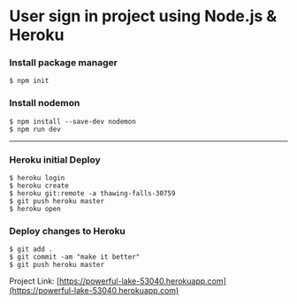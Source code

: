# User sign in project using Node.js & Heroku

### Install package manager

```shell
$ npm init
```

### Install nodemon

```shell
$ npm install --save-dev nodemon
$ npm run dev
```

---

### Heroku initial Deploy

```shell
$ heroku login
$ heroku create
$ heroku git:remote -a thawing-falls-30759
$ git push heroku master
$ heroku open
```

### Deploy changes to Heroku

```shell
$ git add .
$ git commit -am "make it better"
$ git push heroku master
```

Project Link: [https://powerful-lake-53040.herokuapp.com](https://powerful-lake-53040.herokuapp.com)
